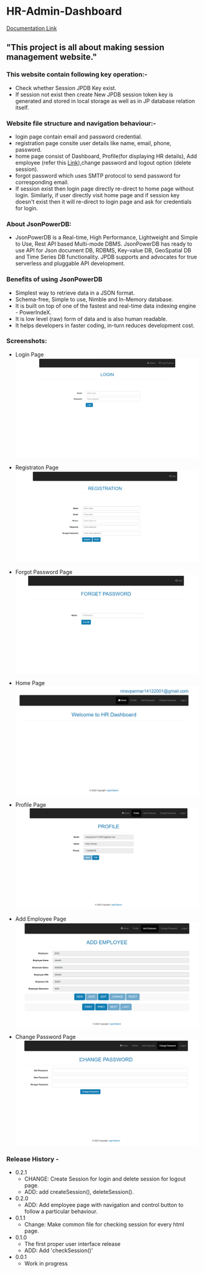# HR-Admin-Dashboard

[Documentation Link](http://login2explore.com/jpdb/docs.html)

## "This project is all about making session management website." 
### This website contain following key operation:-
- Check whether Session JPDB Key exist.
- If session not exist then create New JPDB session token key is generated and stored in local storage as well as in JP database relation itself.

### Website file structure and navigation behaviour:-
- login page contain email and password credential.
- registration page consite user details like name, email, phone, password.
- home page consist of Dashboard, Profile(for displaying HR details), Add employee (refer this [Link](https://github.com/Nimo014/JPDB-EMPLOYEE-FORM)),change password and logout option (delete session).
- forgot password which uses SMTP protocol to send password for corresponding email.
- If session exist then login page directly re-direct to home page without login. Similarly, if user directly visit home page and if session key doesn't exist then it will re-direct to login page and ask for credentials for login.




### About JsonPowerDB:

- JsonPowerDB is a Real-time, High Performance, Lightweight and Simple to Use, Rest API based Multi-mode DBMS. JsonPowerDB has ready to use API for Json document DB, RDBMS, Key-value DB, GeoSpatial DB and Time Series DB functionality. JPDB supports and advocates for true serverless and pluggable API development.

### Benefits of using JsonPowerDB

- Simplest way to retrieve data in a JSON format.
- Schema-free, Simple to use, Nimble and In-Memory database.
- It is built on top of one of the fastest and real-time data indexing engine - PowerIndeX.
- It is low level (raw) form of data and is also human readable.
- It helps developers in faster coding, in-turn reduces development cost.

### Screenshots:

- Login Page
![Login Page](https://github.com/Nimo014/HR-Admin-Dashboard/blob/main/assets/login%20page.png)

- Registraton Page
![Registraton Page](https://github.com/Nimo014/HR-Admin-Dashboard/blob/main/assets/registration%20page.png)

- Forgot Password Page
![Forgot Password Page](https://github.com/Nimo014/HR-Admin-Dashboard/blob/main/assets/forgot%20password%20page.png)

- Home Page
![Home Page](https://github.com/Nimo014/HR-Admin-Dashboard/blob/main/assets/home%20page.png)

- Profile Page
![Profile Page](https://github.com/Nimo014/HR-Admin-Dashboard/blob/main/assets/profile%20page.png)

- Add Employee Page
![Add Employee Page](https://github.com/Nimo014/HR-Admin-Dashboard/blob/main/assets/add%20employee%20page.png)

- Change Password Page
![Change Password Page](https://github.com/Nimo014/HR-Admin-Dashboard/blob/main/assets/change%20password.png)

### Release History -
* 0.2.1
    * CHANGE: Create Session for login and delete session for logout page.
    * ADD: add createSession(), deleteSession().
* 0.2.0
    * ADD: Add employee page with navigation and control button to follow a particular behaviour.
* 0.1.1
    * Change: Make common file for checking session for every html page.
* 0.1.0
    * The first proper user interface release
    * ADD: Add 'checkSession()'
* 0.0.1
    * Work in progress
